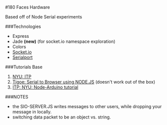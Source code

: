 #180 Faces Hardware

Based off of Node Serial experiments <br>

###Technologies
- Express
- Jade **(new)** (for socket.io namespace exploration)
- Colors
- [Socket.io](http://socket.io/)
- [Serialport](https://www.npmjs.com/package/serialport)


###Tutorials Base

1. [NYU: ITP](https://itp.nyu.edu/physcomp/labs/labs-serial-communication/lab-serial-communication-with-node-js/)<br>
2. [Tigoe: Serial to Browser using NODE.JS](http://www.tigoe.com/pcomp/code/arduinowiring/1096/) (doesn't work out of the box)
2. [ITP: NYU: Node-Arduino tutorial](https://itp.nyu.edu/physcomp/labs/labs-serial-communication/lab-serial-control-of-an-arduino/)

###NOTES
- the SIO-SERVER.JS writes messages to other users, while dropping your message in locally.
- switching data packet to be an object vs. string.